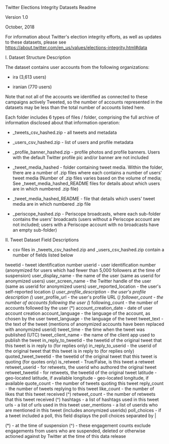 Twitter Elections Integrity Datasets Readme

Version 1.0

October, 2018

For information about Twitter's election integrity efforts, as well as updates to these datasets, please see https://about.twitter.com/en_us/values/elections-integrity.html#data

I. Dataset Structure Description

The dataset contains user accounts from the following organizations:

* ira (3,613 users)

* iranian (770 users)

Note that not all of the accounts we identified as connected to these campaigns actively Tweeted, so the number of accounts represented in the datasets may be less than the total number of accounts listed here.

Each folder includes 6 types of files / folder, comprising the full archive of information disclosed about that information operation:

* _tweets_csv_hashed.zip - all tweets and metadata

* _users_csv_hashed.zip - list of users and profile metadata

* _profile_banner_hashed.zip - profile photos and profile banners. Users with the default Twitter profile pic and/or banner are not included

* _tweet_media_hashed - folder containing tweet media. Within the folder, there are a number of .zip files where each contains a number of users' tweet media (Number of .zip files varies based on the volume of media; See _tweet_media_hashed_README files for details about which users are in which numbered .zip file)

* _tweet_media_hashed_README - file that details which users' tweet media are in which numbered .zip file

* _periscope_hashed.zip - Periscope broadcasts, where each sub-folder contains the users' broadcasts (users without a Periscope account are not included; users with a Periscope account with no broadcasts have an empty sub-folder)


II. Tweet Dataset Field Descriptions

* csv files in _tweets_csv_hashed.zip and _users_csv_hashed.zip contain a number of fields listed below

tweetid - tweet identification number
userid - user identification number (anonymized for users which had fewer than 5,000 followers at the time of suspension) 
user_display_name - the name of the user (same as userid for anonymized users)
user_screen_name - the Twitter handle of the user (same as userid for anonymized users)
user_reported_location - the user's self-reported location (*)
user_profile_description - the user's profile description (*)
user_profile_url - the user's profile URL (*)
follower_count - the number of accounts following the user (*)
following_count - the number of accounts followed by the user (*)
account_creation_date - date of user account creation
account_language - the language of the account, as chosen by the user
tweet_language - the language of the tweet
tweet_text - the text of the tweet (mentions of anonymized accounts have been replaced with anonymized userid)
tweet_time - the time when the tweet was published (UTC)
tweet_client_name - the name of the client app used to publish the tweet
in_reply_to_tweetid - the tweetid of the original tweet that this tweet is in reply to (for replies only)
in_reply_to_userid - the userid of the original tweet that this tweet is in reply to (for replies only)
quoted_tweet_tweetid - the tweetid of the original tweet that this tweet is quoting (for quotes only)
is_retweet - True/False, is this tweet a retweet
retweet_userid - for retweets, the userid who authored the original tweet
retweet_tweetid - for retweets, the tweetid of the original tweet
latitude - geo-located latitude, if available 
longitude - geo-located longitude, if available 
quote_count - the number of tweets quoting this tweet
reply_count - the number of tweets replying to this tweet
like_count - the number of likes that this tweet received (^)
retweet_count - the number of retweets that this tweet received (^)
hashtags - a list of hashtags used in this tweet
urls - a list of urls used in this tweet
user_mentions - a list of userids who are mentioned in this tweet (includes anonymized userids)
poll_choices - if a tweet included a poll, this field displays the poll choices separated by |

(*) - at the time of suspension
(^) - these engagement counts exclude engagements from users who are suspended, deleted or otherwise actioned against by Twitter at the time of this data release
